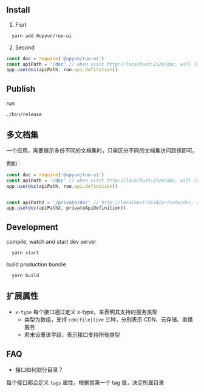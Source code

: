 ## Install

1. Fisrt
```bash
  yarn add @upyun/ruo-ui
```

2. Second
```js
const doc = require('@upyun/ruo-ui')
const apiPath = '/doc' // when visit http://localhost:2124/doc, will load api doc ui
app.use(doc(apiPath, ruo.api.definition))
```

## Publish

run 

```
./bin/release
```

## 多文档集

一个应用，需要展示多份不同的文档集时，只需区分不同的文档集访问路径即可。

例如：

```js
const doc = require('@upyun/ruo-ui')
const apiPath = '/doc' // when visit http://localhost:2124/doc, will load api doc ui
app.use(doc(apiPath, ruo.api.definition))


const apiPath2 = '/private/doc' // http://localhost:2124/private/doc, will load private api doc
app.use(doc(apiPath2, privateApiDefinition))
```
## Development

compile, watch and start dev server

```bash
  yarn start
```

build production bundle

```bash
  yarn build
```

## 扩展属性

- `x-type` 每个接口通过定义 x-type，来表明其支持的服务类型
  - 类型为数组，支持 `cdn|file|live` 三种，分别表示 CDN、云存储、直播服务
  - 若未设置该字段，表示接口支持所有类型

## FAQ

- 接口如何划分目录？

每个接口都会定义 `tags` 属性，根据其第一个 tag 值，决定所属目录

